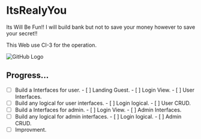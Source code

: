 # ItsRealyYou

Its Will Be Fun!! I will build bank but not to save your money however to save your secret!!

This Web use CI-3 for the operation.

![GitHub Logo](https://e7.pngegg.com/pngimages/385/811/png-clipart-codeigniter-laravel-jquery-php-logo-codeigniter-web-design-text-thumbnail.png)

## Progress...

- [ ] Build a Interfaces for user.
      - [ ] Landing Guest.
      - [ ] Login View.
      - [ ] User Interfaces.
- [ ] Build any logical for user interfaces.
      - [ ] Login logical.
      - [ ] User CRUD.
- [ ] Build a Interfaces for admin.
      - [ ] Login View.
      - [ ] Admin Interfaces.
- [ ] Build any logical for admin interfaces.
      - [ ] Login logical.
      - [ ] Admin CRUD.
- [ ] Improvment.
